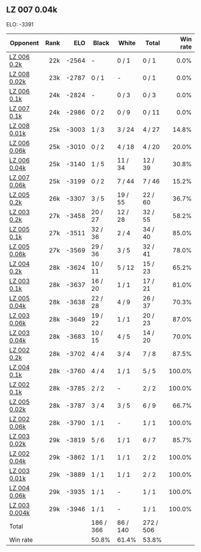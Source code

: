 ## LZ 007 0.04k ##

ELO: -3391

Opponent | Rank | ELO | Black | White | Total | Win rate
---------|-----:|----:|-------|-------|-------|-------:
[LZ 006 0.2k](LZ%20006%200.2k.md) | 22k | -2564 | - | 0 / 1 | 0 / 1 | 0.0%
[LZ 008 0.02k](LZ%20008%200.02k.md) | 23k | -2787 | 0 / 1 | - | 0 / 1 | 0.0%
[LZ 006 0.1k](LZ%20006%200.1k.md) | 24k | -2824 | - | 0 / 3 | 0 / 3 | 0.0%
[LZ 007 0.1k](LZ%20007%200.1k.md) | 24k | -2986 | 0 / 2 | 0 / 9 | 0 / 11 | 0.0%
[LZ 008 0.01k](LZ%20008%200.01k.md) | 25k | -3003 | 1 / 3 | 3 / 24 | 4 / 27 | 14.8%
[LZ 006 0.06k](LZ%20006%200.06k.md) | 25k | -3010 | 0 / 2 | 4 / 18 | 4 / 20 | 20.0%
[LZ 006 0.04k](LZ%20006%200.04k.md) | 25k | -3140 | 1 / 5 | 11 / 34 | 12 / 39 | 30.8%
[LZ 007 0.06k](LZ%20007%200.06k.md) | 25k | -3199 | 0 / 2 | 7 / 44 | 7 / 46 | 15.2%
[LZ 005 0.2k](LZ%20005%200.2k.md) | 26k | -3307 | 3 / 5 | 19 / 55 | 22 / 60 | 36.7%
[LZ 003 0.2k](LZ%20003%200.2k.md) | 27k | -3458 | 20 / 27 | 12 / 28 | 32 / 55 | 58.2%
[LZ 005 0.1k](LZ%20005%200.1k.md) | 27k | -3511 | 32 / 36 | 2 / 4 | 34 / 40 | 85.0%
[LZ 005 0.06k](LZ%20005%200.06k.md) | 27k | -3569 | 29 / 36 | 3 / 5 | 32 / 41 | 78.0%
[LZ 004 0.2k](LZ%20004%200.2k.md) | 28k | -3624 | 10 / 11 | 5 / 12 | 15 / 23 | 65.2%
[LZ 003 0.1k](LZ%20003%200.1k.md) | 28k | -3637 | 16 / 20 | 1 / 1 | 17 / 21 | 81.0%
[LZ 005 0.04k](LZ%20005%200.04k.md) | 28k | -3638 | 22 / 28 | 4 / 9 | 26 / 37 | 70.3%
[LZ 003 0.06k](LZ%20003%200.06k.md) | 28k | -3649 | 19 / 22 | 1 / 1 | 20 / 23 | 87.0%
[LZ 003 0.04k](LZ%20003%200.04k.md) | 28k | -3683 | 10 / 15 | 4 / 5 | 14 / 20 | 70.0%
[LZ 002 0.2k](LZ%20002%200.2k.md) | 28k | -3702 | 4 / 4 | 3 / 4 | 7 / 8 | 87.5%
[LZ 004 0.1k](LZ%20004%200.1k.md) | 28k | -3760 | 4 / 4 | 1 / 1 | 5 / 5 | 100.0%
[LZ 002 0.1k](LZ%20002%200.1k.md) | 28k | -3785 | 2 / 2 | - | 2 / 2 | 100.0%
[LZ 005 0.02k](LZ%20005%200.02k.md) | 28k | -3787 | 3 / 4 | 3 / 5 | 6 / 9 | 66.7%
[LZ 002 0.06k](LZ%20002%200.06k.md) | 28k | -3790 | 1 / 1 | - | 1 / 1 | 100.0%
[LZ 003 0.02k](LZ%20003%200.02k.md) | 29k | -3819 | 5 / 6 | 1 / 1 | 6 / 7 | 85.7%
[LZ 002 0.04k](LZ%20002%200.04k.md) | 29k | -3862 | 1 / 1 | 1 / 1 | 2 / 2 | 100.0%
[LZ 003 0.01k](LZ%20003%200.01k.md) | 29k | -3889 | 1 / 1 | 1 / 1 | 2 / 2 | 100.0%
[LZ 004 0.06k](LZ%20004%200.06k.md) | 29k | -3935 | 1 / 1 | - | 1 / 1 | 100.0%
[LZ 003 0.004k](LZ%20003%200.004k.md) | 29k | -3946 | 1 / 1 | - | 1 / 1 | 100.0%
Total | | | 186 / 366 | 86 / 140 | 272 / 506 | 
Win rate| | | 50.8% | 61.4% | 53.8% | 
